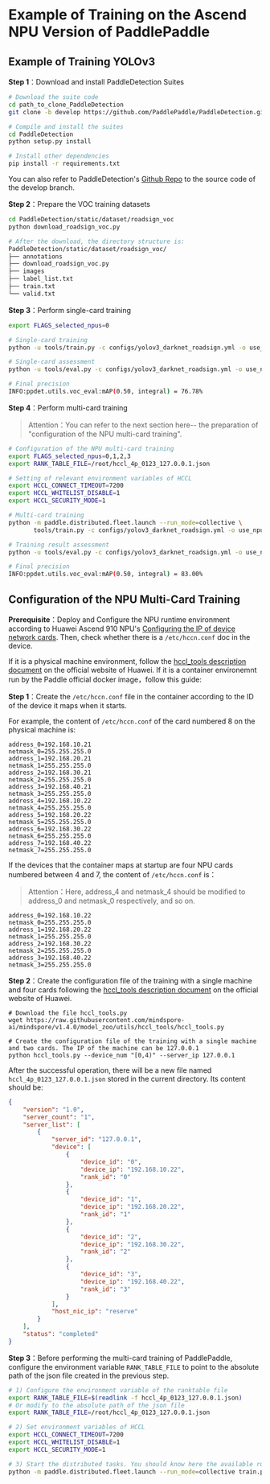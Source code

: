 # Example of Training on the Ascend NPU Version of PaddlePaddle

## Example of Training YOLOv3 

**Step 1**：Download and install PaddleDetection Suites

```bash
# Download the suite code
cd path_to_clone_PaddleDetection
git clone -b develop https://github.com/PaddlePaddle/PaddleDetection.git

# Compile and install the suites
cd PaddleDetection
python setup.py install

# Install other dependencies
pip install -r requirements.txt
```

You can also refer to PaddleDetection's [Github Repo](https://github.com/PaddlePaddle/PaddleDetection) to the source code of the develop branch.

**Step 2**：Prepare the VOC training datasets

```bash
cd PaddleDetection/static/dataset/roadsign_voc
python download_roadsign_voc.py

# After the download, the directory structure is: 
PaddleDetection/static/dataset/roadsign_voc/
├── annotations
├── download_roadsign_voc.py
├── images
├── label_list.txt
├── train.txt
└── valid.txt
```

**Step 3**：Perform single-card training

```bash
export FLAGS_selected_npus=0

# Single-card training
python -u tools/train.py -c configs/yolov3_darknet_roadsign.yml -o use_npu=True

# Single-card assessment
python -u tools/eval.py -c configs/yolov3_darknet_roadsign.yml -o use_npu=True

# Final precision
INFO:ppdet.utils.voc_eval:mAP(0.50, integral) = 76.78%
```

**Step 4**：Perform multi-card training

> Attention：You can refer to the next section here-- the preparation of "configuration of the NPU multi-card training".

```bash
# Configuration of the NPU multi-card training
export FLAGS_selected_npus=0,1,2,3
export RANK_TABLE_FILE=/root/hccl_4p_0123_127.0.0.1.json

# Setting of relevant environment variables of HCCL 
export HCCL_CONNECT_TIMEOUT=7200
export HCCL_WHITELIST_DISABLE=1
export HCCL_SECURITY_MODE=1

# Multi-card training
python -m paddle.distributed.fleet.launch --run_mode=collective \
       tools/train.py -c configs/yolov3_darknet_roadsign.yml -o use_npu=True

# Training result assessment
python -u tools/eval.py -c configs/yolov3_darknet_roadsign.yml -o use_npu=True

# Final precision
INFO:ppdet.utils.voc_eval:mAP(0.50, integral) = 83.00%
```

## Configuration of the NPU Multi-Card Training

**Prerequisite**：Deploy and Configure the NPU runtime environment according to Huawei Ascend 910 NPU's [Configuring the IP of device network cards](https://support.huaweicloud.com/instg-cli-cann502-alpha005/atlasdeploy_03_0105.html). Then, check whether there is a `/etc/hccn.conf` doc in the device.

If it is a physical machine environment, follow the [hccl_tools description document](https://github.com/mindspore-ai/mindspore/tree/v1.4.0/model_zoo/utils/hccl_tools) on the official website of Huawei. If it is a container environemnt run by the Paddle official docker image，follow this guide:

**Step 1**：Create the `/etc/hccn.conf` file in the container according to the ID of the device it maps when it starts. 

For example, the content of `/etc/hccn.conf` of the card numbered 8 on the physical machine is: 

```
address_0=192.168.10.21
netmask_0=255.255.255.0
address_1=192.168.20.21
netmask_1=255.255.255.0
address_2=192.168.30.21
netmask_2=255.255.255.0
address_3=192.168.40.21
netmask_3=255.255.255.0
address_4=192.168.10.22
netmask_4=255.255.255.0
address_5=192.168.20.22
netmask_5=255.255.255.0
address_6=192.168.30.22
netmask_6=255.255.255.0
address_7=192.168.40.22
netmask_7=255.255.255.0
```

If the devices that the container maps at startup are four NPU cards numbered between 4 and 7, the content of `/etc/hccn.conf` is：

> Attention：Here, address_4 and netmask_4 should be modified to address_0 and netmask_0 respectively, and so on.

```
address_0=192.168.10.22
netmask_0=255.255.255.0
address_1=192.168.20.22
netmask_1=255.255.255.0
address_2=192.168.30.22
netmask_2=255.255.255.0
address_3=192.168.40.22
netmask_3=255.255.255.0
```

**Step 2**：Create the configuration file of the training with a single machine and four cards following the [hccl_tools description document](https://github.com/mindspore-ai/mindspore/tree/v1.4.0/model_zoo/utils/hccl_tools) on the official website of Huawei. 

```
# Download the file hccl_tools.py
wget https://raw.githubusercontent.com/mindspore-ai/mindspore/v1.4.0/model_zoo/utils/hccl_tools/hccl_tools.py

# Create the configuration file of the training with a single machine and two cards. The IP of the machine can be 127.0.0.1
python hccl_tools.py --device_num "[0,4)" --server_ip 127.0.0.1
```

After the successful operation, there will be a new file named  `hccl_4p_0123_127.0.0.1.json` stored in the current directory. Its content should be:

```json
{
    "version": "1.0",
    "server_count": "1",
    "server_list": [
        {
            "server_id": "127.0.0.1",
            "device": [
                {
                    "device_id": "0",
                    "device_ip": "192.168.10.22",
                    "rank_id": "0"
                },
                {
                    "device_id": "1",
                    "device_ip": "192.168.20.22",
                    "rank_id": "1"
                },
                {
                    "device_id": "2",
                    "device_ip": "192.168.30.22",
                    "rank_id": "2"
                },
                {
                    "device_id": "3",
                    "device_ip": "192.168.40.22",
                    "rank_id": "3"
                }
            ],
            "host_nic_ip": "reserve"
        }
    ],
    "status": "completed"
}
```

**Step 3**：Before performing the multi-card training of PaddlePaddle, configure the environment variable `RANK_TABLE_FILE` to point to the absolute path of the json file created in the previous step.

```bash
# 1) Configure the environment variable of the ranktable file
export RANK_TABLE_FILE=$(readlink -f hccl_4p_0123_127.0.0.1.json)
# Or modify to the absolute path of the json file
export RANK_TABLE_FILE=/root/hccl_4p_0123_127.0.0.1.json

# 2) Set environment variables of HCCL
export HCCL_CONNECT_TIMEOUT=7200
export HCCL_WHITELIST_DISABLE=1
export HCCL_SECURITY_MODE=1

# 3) Start the distributed tasks. You should know here the available run_mode only includes the collective mode. 
python -m paddle.distributed.fleet.launch --run_mode=collective train.py ...
```
